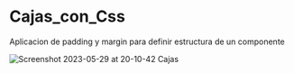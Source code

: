 # Cajas_con_Css
Aplicacion de padding y  margin para definir estructura de un componente 

![Screenshot 2023-05-29 at 20-10-42 Cajas](https://github.com/jenxime/Cajas_con_Css/assets/67129857/6a7186ac-75f0-4ed1-88bc-ce2854c7cfd6)
